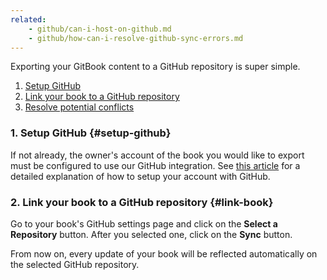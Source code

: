 ```yaml
---
related:
    - github/can-i-host-on-github.md
    - github/how-can-i-resolve-github-sync-errors.md
---
```


Exporting your GitBook content to a GitHub repository is super simple.

1. [Setup GitHub](#setup-github)
2. [Link your book to a GitHub repository](#link-book)
3. [Resolve potential conflicts](./how-can-i-resolve-github-sync-errors.md)

### 1. Setup GitHub {#setup-github}

If not already, the owner's account of the book you would like to export
must be configured to use our GitHub integration. See [this article](can-i-host-on-github.md#github-integration) for
a detailed explanation of how to setup your account with GitHub.

### 2. Link your book to a GitHub repository {#link-book}

Go to your book's GitHub settings page and click on the **Select a Repository** button.
After you selected one, click on the **Sync** button.

From now on, every update of your book will be reflected automatically on
the selected GitHub repository.
